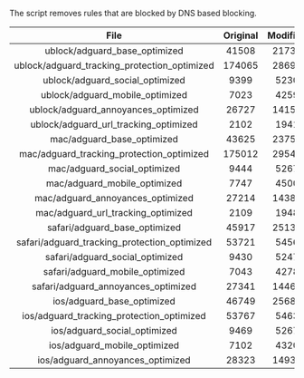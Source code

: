 The script removes rules that are blocked by DNS based blocking.


| File | Original | Modified |
|:----:|:-----:|:-----:|
| ublock/adguard_base_optimized | 41508 | 21731 |
| ublock/adguard_tracking_protection_optimized | 174065 | 28692 |
| ublock/adguard_social_optimized | 9399 | 5230 |
| ublock/adguard_mobile_optimized | 7023 | 4259 |
| ublock/adguard_annoyances_optimized | 26727 | 14153 |
| ublock/adguard_url_tracking_optimized | 2102 | 1941 |
| mac/adguard_base_optimized | 43625 | 23751 |
| mac/adguard_tracking_protection_optimized | 175012 | 29547 |
| mac/adguard_social_optimized | 9444 | 5267 |
| mac/adguard_mobile_optimized | 7747 | 4500 |
| mac/adguard_annoyances_optimized | 27214 | 14389 |
| mac/adguard_url_tracking_optimized | 2109 | 1948 |
| safari/adguard_base_optimized | 45917 | 25130 |
| safari/adguard_tracking_protection_optimized | 53721 | 5456 |
| safari/adguard_social_optimized | 9430 | 5247 |
| safari/adguard_mobile_optimized | 7043 | 4278 |
| safari/adguard_annoyances_optimized | 27341 | 14463 |
| ios/adguard_base_optimized | 46749 | 25685 |
| ios/adguard_tracking_protection_optimized | 53767 | 5463 |
| ios/adguard_social_optimized | 9469 | 5267 |
| ios/adguard_mobile_optimized | 7102 | 4320 |
| ios/adguard_annoyances_optimized | 28323 | 14938 |